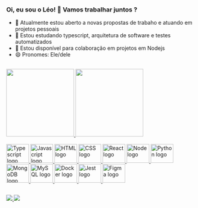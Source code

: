 ### Oi, eu sou o Léo! 👋 Vamos trabalhar juntos ?

- 🔭 Atualmente estou aberto a novas propostas de trabaho e atuando em projetos pessoais
- 🌱 Estou estudando typescript, arquitetura de software e testes automatizados
- 👯 Estou disponível para colaboração em projetos em Nodejs
- 😄 Pronomes: Ele/dele

##

<div>
  <a href="https://github.com/limaleonardo"/>
  <img height="180mm" src="https://github-readme-stats.vercel.app/api?username=limaleonardo&show_icons=true&theme=tokyonight"/>
  <img height="180mm" src="https://github-readme-stats.vercel.app/api/top-langs/?username=limaleonardo&layout=compact&langs_count=4&theme=tokyonight"
</div>

<div style="display:inline_block;"><br>
  <img height="50mm" width="60mm" alt="Typescript logo" src="https://cdn.jsdelivr.net/gh/devicons/devicon/icons/typescript/typescript-original.svg" />
  <img height="50mm" width="60mm" alt="Javascript logo" src="https://cdn.jsdelivr.net/gh/devicons/devicon/icons/javascript/javascript-original.svg" />
  <img height="50mm" width="60mm" alt="HTML logo" src="https://cdn.jsdelivr.net/gh/devicons/devicon/icons/html5/html5-original-wordmark.svg" />
  <img height="50mm" width="60mm" alt="CSS logo" src="https://cdn.jsdelivr.net/gh/devicons/devicon/icons/css3/css3-original-wordmark.svg" />
  <img height="50mm" width="60mm" alt="React logo" src="https://cdn.jsdelivr.net/gh/devicons/devicon/icons/react/react-original.svg" />
  <img height="50mm" width="60mm" alt="Node logo" src="https://cdn.jsdelivr.net/gh/devicons/devicon/icons/nodejs/nodejs-original.svg" />
  <img height="50mm" width="60mm" alt="Python logo" src="https://cdn.jsdelivr.net/gh/devicons/devicon/icons/python/python-original-wordmark.svg" />
  <img height="50mm" width="60mm" alt="MongoDB logo" src="https://cdn.jsdelivr.net/gh/devicons/devicon/icons/mongodb/mongodb-original-wordmark.svg" />
  <img height="50mm" width="60mm" alt="MySQL logo" src="https://cdn.jsdelivr.net/gh/devicons/devicon/icons/mysql/mysql-original.svg" />
  <img height="50mm" width="60mm" alt="Docker logo" src="https://cdn.jsdelivr.net/gh/devicons/devicon/icons/docker/docker-original-wordmark.svg" />
  <img height="50mm" width="60mm" alt="Jest logo" src="https://cdn.jsdelivr.net/gh/devicons/devicon/icons/jest/jest-plain.svg" />
  <img height="50mm" width="60mm" alt="Figma logo" src="https://cdn.jsdelivr.net/gh/devicons/devicon/icons/figma/figma-original.svg" />
 </br></div>

##

<div>
  <a href="https://www.linkedin.com/in/leonardolima21121992/" target="_blank">
    <img src="https://img.shields.io/badge/LinkedIn-0077B5?style=for-the-badge&logo=linkedin&logoColor=white" />
  </a>
  
  <a href="mailto:lima.leonardo.r@gmail.com" target="_blank">
    <img src="https://img.shields.io/badge/Gmail-D14836?style=for-the-badge&logo=gmail&logoColor=white" />
  </a>
</div>
